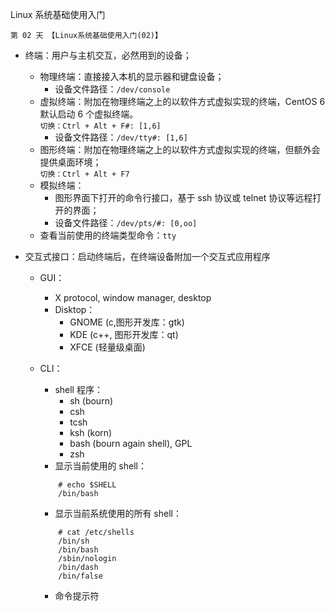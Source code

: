 Linux 系统基础使用入门

    第 02 天 【Linux系统基础使用入门(02)】

- 终端：用户与主机交互，必然用到的设备；
    + 物理终端：直接接入本机的显示器和键盘设备；
        * 设备文件路径：`/dev/console`
    + 虚拟终端：附加在物理终端之上的以软件方式虚拟实现的终端，CentOS 6 默认启动 6 个虚拟终端。  
        `切换：Ctrl + Alt + F#: [1,6]`
        * 设备文件路径：`/dev/tty#: [1,6]`
    + 图形终端：附加在物理终端之上的以软件方式虚拟实现的终端，但额外会提供桌面环境；  
        `切换：Ctrl + Alt + F7`
    + 模拟终端：
        * 图形界面下打开的命令行接口，基于 ssh 协议或 telnet 协议等远程打开的界面；
        * 设备文件路径：`/dev/pts/#: [0,oo]`
    + 查看当前使用的终端类型命令：`tty`

- 交互式接口：启动终端后，在终端设备附加一个交互式应用程序
    + GUI：
        * X protocol, window manager, desktop
        * Disktop：
            - GNOME (c,图形开发库：gtk)
            - KDE   (c++, 图形开发库：qt)
            - XFCE  (轻量级桌面)
    + CLI：
        * shell 程序：
            - sh (bourn)
            - csh
            - tcsh
            - ksh (korn)
            - bash (bourn again shell), GPL
            - zsh
        * 显示当前使用的 shell：
             
        ```
            # echo $SHELL      
            /bin/bash    
        ```

        * 显示当前系统使用的所有 shell：  
        
        ```
            # cat /etc/shells   
            /bin/sh  
            /bin/bash  
            /sbin/nologin  
            /bin/dash       
            /bin/false    
        ```

        * 命令提示符



